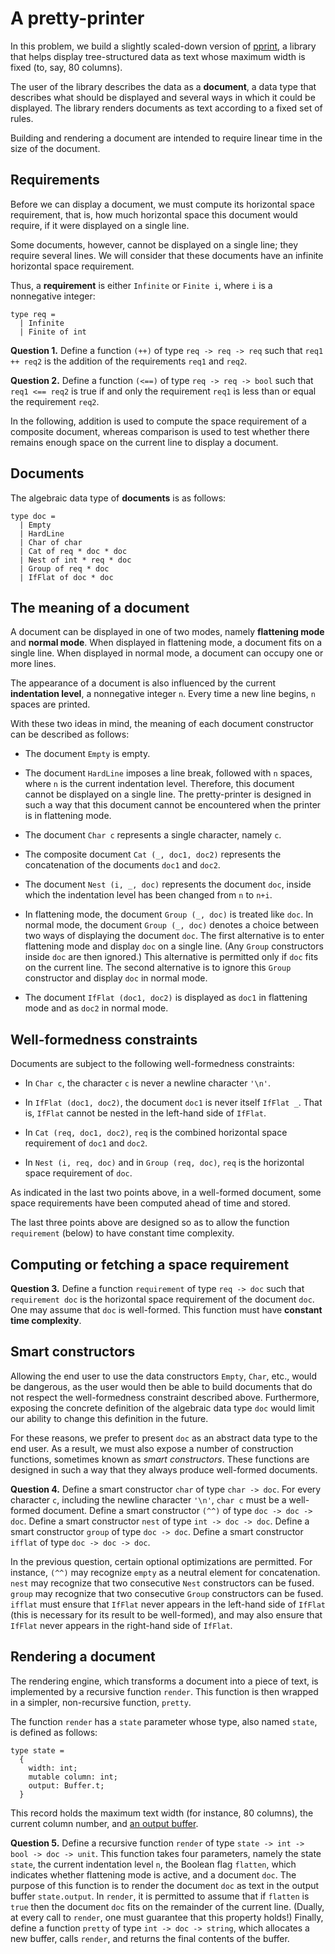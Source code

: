 # A pretty-printer

In this problem, we build a slightly scaled-down version of
[pprint](https://github.com/fpottier/pprint/),
a library that helps display tree-structured data
as text
whose maximum width is fixed (to, say, 80 columns).

The user of the library describes the data as a **document**, a data type that
describes what should be displayed and several ways in which it could be
displayed. The library renders documents as text according to a fixed set of
rules.

Building and rendering a document are intended to
require linear time in the size of the document.

## Requirements

Before we can display a document, we must compute its horizontal space
requirement, that is, how much horizontal space this document would
require, if it were displayed on a single line.

Some documents, however, cannot be displayed on a single line; they require
several lines. We will consider that these documents have an infinite
horizontal space requirement.

Thus, a **requirement** is either `Infinite` or `Finite i`,
where `i` is a nonnegative integer:

```
type req =
  | Infinite
  | Finite of int
```

**Question 1.** Define a function `(++)` of type `req -> req -> req`
such that `req1 ++ req2` is the addition of the requirements `req1`
and `req2`.

**Question 2.** Define a function `(<==)` of type `req -> req -> bool`
such that `req1 <== req2` is true if and only the requirement `req1`
is less than or equal the requirement `req2`.

In the following, addition is used to compute the space requirement
of a composite document, whereas comparison is used to test whether
there remains enough space on the current line to display a document.

## Documents

The algebraic data type of **documents** is as follows:

```
type doc =
  | Empty
  | HardLine
  | Char of char
  | Cat of req * doc * doc
  | Nest of int * req * doc
  | Group of req * doc
  | IfFlat of doc * doc
```

## The meaning of a document

A document can be displayed in one of two modes, namely **flattening mode**
and **normal mode**. When displayed in flattening mode, a document fits on a
single line. When displayed in normal mode, a document can occupy one or more
lines.

The appearance of a document is also influenced by the current **indentation
level**, a nonnegative integer `n`. Every time a new line begins, `n` spaces
are printed.

With these two ideas in mind,
the meaning of each document constructor
can be described as follows:

* The document `Empty` is empty.

* The document `HardLine` imposes a line break,
  followed with `n` spaces,
  where `n` is the current indentation level.
  Therefore, this document cannot be displayed on a single line.
  The pretty-printer is designed in such a way
  that this document cannot be encountered when
  the printer is in flattening mode.

* The document `Char c` represents a single character, namely `c`.

* The composite document `Cat (_, doc1, doc2)` represents the concatenation of
  the documents `doc1` and `doc2`.

* The document `Nest (i, _, doc)` represents the document `doc`, inside which
  the indentation level has been changed from `n` to `n+i`.

* In flattening mode, the document `Group (_, doc)` is treated like `doc`.
  In normal mode, the document `Group (_, doc)` denotes a choice between two
  ways of displaying the document `doc`. The first alternative is to enter
  flattening mode and display `doc` on a single line. (Any `Group` constructors
  inside `doc` are then ignored.) This alternative is permitted only if `doc`
  fits on the current line. The second alternative is to ignore this `Group`
  constructor and display `doc` in normal mode.

* The document `IfFlat (doc1, doc2)` is displayed as `doc1` in flattening mode
  and as `doc2` in normal mode.

## Well-formedness constraints

Documents are subject to the following well-formedness constraints:

* In `Char c`, the character `c` is never a newline character `'\n'`.

* In `IfFlat (doc1, doc2)`, the document `doc1` is never itself `IfFlat _`.
  That is, `IfFlat` cannot be nested in the left-hand side of `IfFlat`.

* In `Cat (req, doc1, doc2)`, `req` is the combined horizontal space
  requirement of `doc1` and `doc2`.

* In `Nest (i, req, doc)` and in `Group (req, doc)`,
  `req` is the horizontal space requirement of `doc`.

As indicated in the last two points above,
in a well-formed document,
some space requirements
have been computed ahead of time
and stored.

The last three points above are designed so as to allow the function
`requirement` (below) to have constant time complexity.

## Computing or fetching a space requirement

**Question 3.** Define a function `requirement` of type `req -> doc` such that
`requirement doc` is the horizontal space requirement of the document `doc`.
One may assume that `doc` is well-formed. This function must have **constant
time complexity**.

## Smart constructors

Allowing the end user to use the data constructors `Empty`, `Char`, etc.,
would be dangerous, as the user would then be able to build documents that do
not respect the well-formedness constraint described above. Furthermore,
exposing the concrete definition of the algebraic data type `doc` would limit
our ability to change this definition in the future.

For these reasons, we prefer to present `doc` as an abstract data type to the
end user. As a result, we must also expose a number of construction functions,
sometimes known as *smart constructors*. These functions are designed in such
a way that they always produce well-formed documents.

**Question 4.**
Define a smart constructor `char` of type `char -> doc`. For every character
`c`, including the newline character `'\n'`, `char c` must be a well-formed
document.
Define a smart constructor `(^^)` of type `doc -> doc -> doc`.
Define a smart constructor `nest` of type `int -> doc -> doc`.
Define a smart constructor `group` of type `doc -> doc`.
Define a smart constructor `ifflat` of type `doc -> doc -> doc`.

In the previous question, certain optional optimizations are permitted. For
instance, `(^^)` may recognize `empty` as a neutral element for concatenation.
`nest` may recognize that two consecutive `Nest` constructors can be fused.
`group` may recognize that two consecutive `Group` constructors can be fused.
`ifflat` must ensure that `IfFlat` never appears in the left-hand side of
`IfFlat` (this is necessary for its result to be well-formed), and may also
ensure that `IfFlat` never appears in the right-hand side of `IfFlat`.

## Rendering a document

The rendering engine, which transforms a document into a piece of text,
is implemented by a recursive function `render`. This function is then
wrapped in a simpler, non-recursive function, `pretty`.

The function `render` has a `state` parameter
whose type, also named `state`, is defined as follows:

```
type state =
  {
    width: int;
    mutable column: int;
    output: Buffer.t;
  }
```

This record holds the maximum text width (for instance, 80 columns),
the current column number, and
[an output buffer](https://caml.inria.fr/pub/docs/manual-ocaml/libref/Buffer.html).

**Question 5.**
Define a recursive function `render` of type
`state -> int -> bool -> doc -> unit`.
This function takes four parameters,
namely the state `state`,
the current indentation level `n`,
the Boolean flag `flatten`,
which indicates whether flattening mode is active,
and a document `doc`.
The purpose of this function is to render the document `doc`
as text in the output buffer `state.output`.
In `render`, it is permitted to assume that
if `flatten` is `true`
then the document `doc` fits on the remainder of the current line.
(Dually, at every call to `render`, one must guarantee that
this property holds!)
Finally,
define a function `pretty` of type `int -> doc -> string`,
which allocates a new buffer, calls `render`, and returns
the final contents of the buffer.
